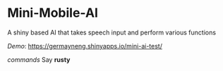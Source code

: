 # Mini-Mobile-AI
A shiny based AI that takes speech input and perform various functions 



*Demo*:
https://germayneng.shinyapps.io/mini-ai-test/


*commands*
Say **rusty**  
